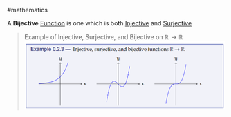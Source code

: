 #mathematics 

A **Bijective** [Function](../MAT235%20Notes/Function.md) is one which is both [Injective](../MAT224%20Notes/Injective.md) and [Surjective](../MAT224%20Notes/Surjective.md)


> Example of Injective, Surjective, and Bijective on $\mathbb{R}\rightarrow \mathbb{R}$  
> 	![Pasted image 20240927112917](attachments/Pasted%20image%2020240927112917.png)